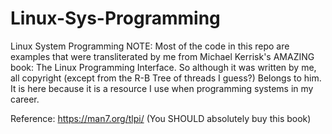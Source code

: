 # Linux-Sys-Programming
Linux System Programming 
NOTE: 
  Most of the code in this repo are examples that were transliterated by me from Michael Kerrisk's AMAZING book: The Linux Programming Interface.
  So although it was written by me, all copyright (except from the R-B Tree of threads I guess?) Belongs to him. 
  It is here because it is a resource I use when programming systems in my career.

Reference:
https://man7.org/tlpi/ (You SHOULD absolutely buy this book)
